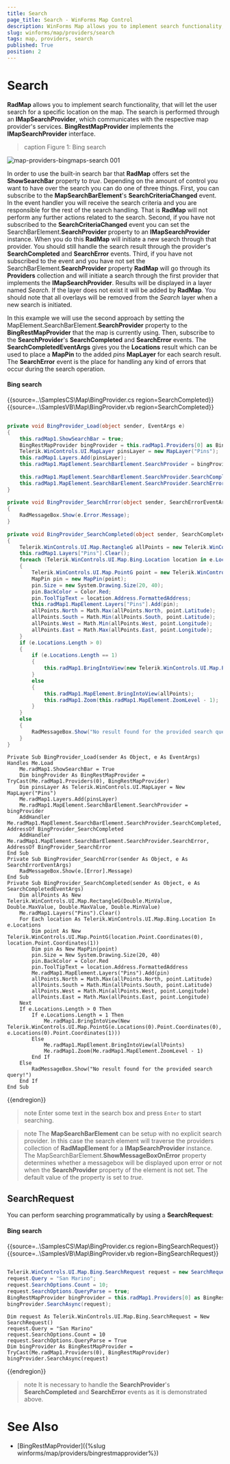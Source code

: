 ```yaml
---
title: Search
page_title: Search - WinForms Map Control
description: WinForms Map allows you to implement search functionality, that will let the user search for a specific location on the map.
slug: winforms/map/providers/search
tags: map, providers, search
published: True
position: 2 
---
```


# Search

__RadMap__ allows you to implement search functionality, that will let the user search for a specific location on the map. The search is performed through an __IMapSearchProvider__, which communicates with the respective map provider's services. __BingRestMapProvider__ implements the __IMapSearchProvider__ interface.

>caption Figure 1: Bing search

![map-providers-bingmaps-search 001](images/map-providers-bingmaps-search001.gif)

In order to use the built-in search bar that __RadMap__ offers set the __ShowSearchBar__ property to *true*. Depending on the amount of control you want to have over the search you can do one of three things. First, you can subscribe to the __MapSearchBarElement__'s __SearchCriteriaChanged__ event. In the event handler you will receive the search criteria and you are responsible for the rest of the search handling. That is __RadMap__ will not perform any further actions related to the search. Second, if you have not subscribed to the __SearchCriteriaChanged__ event you can set the SearchBarElement.__SearchProvider__ property to an __IMapSearchProvider__ instance. When you do this __RadMap__ will initiate a new search through that provider. You should still handle the search result through the provider's __SearchCompleted__ and __SearchError__ events. Third, if you have not subscribed to the event and you have not set the SearchBarElement.__SearchProvider__ property __RadMap__ will go through its __Providers__ collection and will initiate a search through the first provider that implements the __IMapSearchProvider__. Results will be displayed in a layer named *Search*. If the layer does not exist it will be added by __RadMap__. You should note that all overlays will be removed from the *Search* layer when a new search is initiated.

In this example we will use the second approach by setting the  MapElement.SearchBarElement.__SearchProvider__ property to the __BingRestMapProvider__ that the map is currently using. Then, subscribe to the __SearchProvider__'s __SearchCompleted__ and __SearchError__ events. The __SearchCompletedEventArgs__ gives you the __Locations__ result which can be used to place a __MapPin__ to the  added *pins* __MapLayer__ for each search result. The __SearchError__ event is the place for handling any kind of errors that occur during the search operation.

#### Bing search

{{source=..\SamplesCS\Map\BingProvider.cs region=SearchCompleted}} 
{{source=..\SamplesVB\Map\BingProvider.vb region=SearchCompleted}}

````C#
        
private void BingProvider_Load(object sender, EventArgs e)
{
    this.radMap1.ShowSearchBar = true;
    BingRestMapProvider bingProvider = this.radMap1.Providers[0] as BingRestMapProvider;
    Telerik.WinControls.UI.MapLayer pinsLayer = new MapLayer("Pins");
    this.radMap1.Layers.Add(pinsLayer);
    this.radMap1.MapElement.SearchBarElement.SearchProvider = bingProvider;
    
    this.radMap1.MapElement.SearchBarElement.SearchProvider.SearchCompleted += BingProvider_SearchCompleted;
    this.radMap1.MapElement.SearchBarElement.SearchProvider.SearchError += BingProvider_SearchError;
}
        
private void BingProvider_SearchError(object sender, SearchErrorEventArgs e)
{
    RadMessageBox.Show(e.Error.Message);
}
        
private void BingProvider_SearchCompleted(object sender, SearchCompletedEventArgs e)
{
    Telerik.WinControls.UI.Map.RectangleG allPoints = new Telerik.WinControls.UI.Map.RectangleG(double.MinValue, double.MaxValue, double.MaxValue, double.MinValue);
    this.radMap1.Layers["Pins"].Clear();
    foreach (Telerik.WinControls.UI.Map.Bing.Location location in e.Locations)
    {
        Telerik.WinControls.UI.Map.PointG point = new Telerik.WinControls.UI.Map.PointG(location.Point.Coordinates[0], location.Point.Coordinates[1]);
        MapPin pin = new MapPin(point);
        pin.Size = new System.Drawing.Size(20, 40);
        pin.BackColor = Color.Red;
        pin.ToolTipText = location.Address.FormattedAddress;
        this.radMap1.MapElement.Layers["Pins"].Add(pin);
        allPoints.North = Math.Max(allPoints.North, point.Latitude);
        allPoints.South = Math.Min(allPoints.South, point.Latitude);
        allPoints.West = Math.Min(allPoints.West, point.Longitude);
        allPoints.East = Math.Max(allPoints.East, point.Longitude);
    }
    if (e.Locations.Length > 0)
    {
        if (e.Locations.Length == 1)
        {
            this.radMap1.BringIntoView(new Telerik.WinControls.UI.Map.PointG(e.Locations[0].Point.Coordinates[0], e.Locations[0].Point.Coordinates[1]));
        }
        else
        {
            this.radMap1.MapElement.BringIntoView(allPoints);
            this.radMap1.Zoom(this.radMap1.MapElement.ZoomLevel - 1);
        }
    }
    else
    {
        RadMessageBox.Show("No result found for the provided search query!");
    }
}

````
````VB.NET
Private Sub BingProvider_Load(sender As Object, e As EventArgs) Handles Me.Load
    Me.radMap1.ShowSearchBar = True
    Dim bingProvider As BingRestMapProvider = TryCast(Me.radMap1.Providers(0), BingRestMapProvider)
    Dim pinsLayer As Telerik.WinControls.UI.MapLayer = New MapLayer("Pins")
    Me.radMap1.Layers.Add(pinsLayer)
    Me.radMap1.MapElement.SearchBarElement.SearchProvider = bingProvider
    AddHandler Me.radMap1.MapElement.SearchBarElement.SearchProvider.SearchCompleted, AddressOf BingProvider_SearchCompleted
    AddHandler Me.radMap1.MapElement.SearchBarElement.SearchProvider.SearchError, AddressOf BingProvider_SearchError
End Sub
Private Sub BingProvider_SearchError(sender As Object, e As SearchErrorEventArgs)
    RadMessageBox.Show(e.[Error].Message)
End Sub
Private Sub BingProvider_SearchCompleted(sender As Object, e As SearchCompletedEventArgs)
    Dim allPoints As New Telerik.WinControls.UI.Map.RectangleG(Double.MinValue, Double.MaxValue, Double.MaxValue, Double.MinValue)
    Me.radMap1.Layers("Pins").Clear()
    For Each location As Telerik.WinControls.UI.Map.Bing.Location In e.Locations
        Dim point As New Telerik.WinControls.UI.Map.PointG(location.Point.Coordinates(0), location.Point.Coordinates(1))
        Dim pin As New MapPin(point)
        pin.Size = New System.Drawing.Size(20, 40)
        pin.BackColor = Color.Red
        pin.ToolTipText = location.Address.FormattedAddress
        Me.radMap1.MapElement.Layers("Pins").Add(pin)
        allPoints.North = Math.Max(allPoints.North, point.Latitude)
        allPoints.South = Math.Min(allPoints.South, point.Latitude)
        allPoints.West = Math.Min(allPoints.West, point.Longitude)
        allPoints.East = Math.Max(allPoints.East, point.Longitude)
    Next
    If e.Locations.Length > 0 Then
        If e.Locations.Length = 1 Then
            Me.radMap1.BringIntoView(New Telerik.WinControls.UI.Map.PointG(e.Locations(0).Point.Coordinates(0), e.Locations(0).Point.Coordinates(1)))
        Else
            Me.radMap1.MapElement.BringIntoView(allPoints)
            Me.radMap1.Zoom(Me.radMap1.MapElement.ZoomLevel - 1)
        End If
    Else
        RadMessageBox.Show("No result found for the provided search query!")
    End If
End Sub

````

{{endregion}} 

>note Enter some text in the search box and press `Enter` to start searching.

>note The **MapSearchBarElement** can be setup with no explicit search provider. In this case the search element will traverse the providers collection of **RadMapElement** for a **IMapSearchProvider** instance. The MapSearchBarElement.**ShowMessageBoxOnError** property determines whether a messagebox will be displayed upon error or not when the **SearchProvider** property of the element is not set. The default value of the property is set to *true*. 

## SearchRequest

You can perform searching programmatically by using a __SearchRequest__:

#### Bing search

{{source=..\SamplesCS\Map\BingProvider.cs region=BingSearchRequest}} 
{{source=..\SamplesVB\Map\BingProvider.vb region=BingSearchRequest}}

````C#
            
Telerik.WinControls.UI.Map.Bing.SearchRequest request = new SearchRequest();
request.Query = "San Marino";
request.SearchOptions.Count = 10;
request.SearchOptions.QueryParse = true;
BingRestMapProvider bingProvider = this.radMap1.Providers[0] as BingRestMapProvider;
bingProvider.SearchAsync(request);

````
````VB.NET
Dim request As Telerik.WinControls.UI.Map.Bing.SearchRequest = New SearchRequest()
request.Query = "San Marino"
request.SearchOptions.Count = 10
request.SearchOptions.QueryParse = True
Dim bingProvider As BingRestMapProvider = TryCast(Me.radMap1.Providers(0), BingRestMapProvider)
bingProvider.SearchAsync(request)

````

{{endregion}} 

>note It is necessary to handle the __SearchProvider__'s __SearchCompleted__ and __SearchError__ events as it is demonstrated above.

# See Also
* [BingRestMapProvider]({%slug winforms/map/providers/bingrestmapprovider%})
